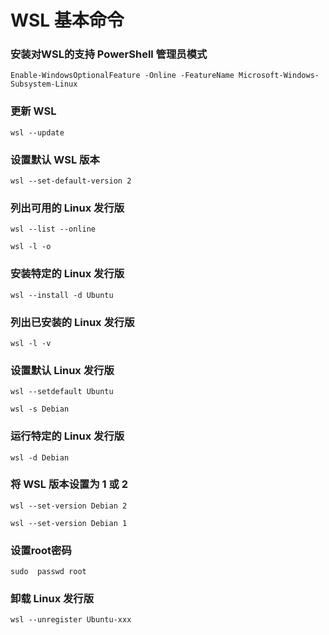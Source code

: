 # WSL 基本命令

### 安装对WSL的支持 PowerShell 管理员模式
```
Enable-WindowsOptionalFeature -Online -FeatureName Microsoft-Windows-Subsystem-Linux
```

### 更新 WSL
```
wsl --update
```

### 设置默认 WSL 版本
```
wsl --set-default-version 2
```

### 列出可用的 Linux 发行版
```
wsl --list --online
```

```
wsl -l -o
```

### 安装特定的 Linux 发行版
```
wsl --install -d Ubuntu
```

### 列出已安装的 Linux 发行版
```
wsl -l -v
```

### 设置默认 Linux 发行版
```
wsl --setdefault Ubuntu
```

```
wsl -s Debian
```

### 运行特定的 Linux 发行版
```
wsl -d Debian
```

### 将 WSL 版本设置为 1 或 2
```
wsl --set-version Debian 2
```

```
wsl --set-version Debian 1
```

### 设置root密码
```
sudo  passwd root
```

### 卸载 Linux 发行版
```
wsl --unregister Ubuntu-xxx
```

